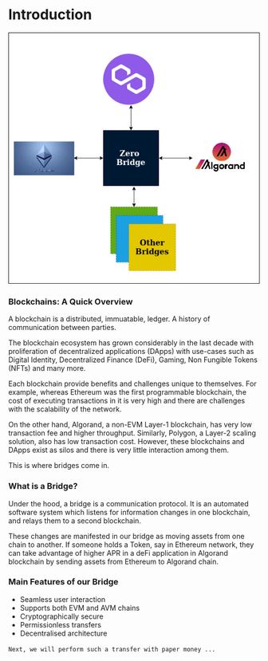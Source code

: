 # Introduction

![](../.gitbook/assets/1.bridge-block.jpg)

### Blockchains: A Quick Overview

A blockchain is a distributed, immuatable, ledger. A history of communication between parties. 

The blockchain ecosystem has grown considerably in the last decade with proliferation of decentralized applications (DApps) with use-cases such as Digital Identity, Decentralized Finance (DeFi), Gaming, Non Fungible Tokens (NFTs) and many more. 

Each blockchain provide benefits and challenges unique to themselves. For example, whereas Ethereum was the first programmable blockchain, the cost of executing transactions in it is very high and there are challenges with the scalability of the network. 

On the other hand, Algorand, a non-EVM Layer-1 blockchain, has very low transaction fee and higher throughput. Similarly, Polygon, a Layer-2 scaling solution, also has low transaction cost. However, these blockchains and DApps exist as silos and there is very little interaction among them.

This is where bridges come in.

### What is a Bridge?

Under the hood, a bridge is a communication protocol. It is an automated software system which listens for information changes in one blockchain, and relays them to a second blockchain. 

These changes are manifested in our bridge as moving assets from one chain to another. If someone holds a Token, say in Ethereum network, they can take advantage of higher APR in a deFi application in Algorand blockchain by sending assets from Ethereum to Algorand chain.

### Main Features of our Bridge

* Seamless user interaction
* Supports both EVM and AVM chains
* Cryptographically secure
* Permissionless transfers
* Decentralised architecture

`Next, we will perform such a transfer with paper money ...`
